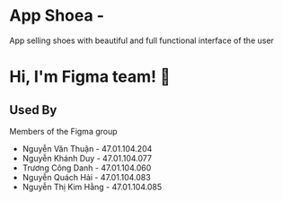 # App Shoea -
App selling shoes with beautiful and full functional interface of the user

# Hi, I'm Figma team! 👋


## Used By

Members of the Figma group

- Nguyễn Văn Thuận - 47.01.104.204
- Nguyễn Khánh Duy - 47.01.104.077
- Trương Công Danh - 47.01.104.060
- Nguyễn Quách Hải - 47.01.104.083 
- Nguyễn Thị Kim Hằng - 47.01.104.085
